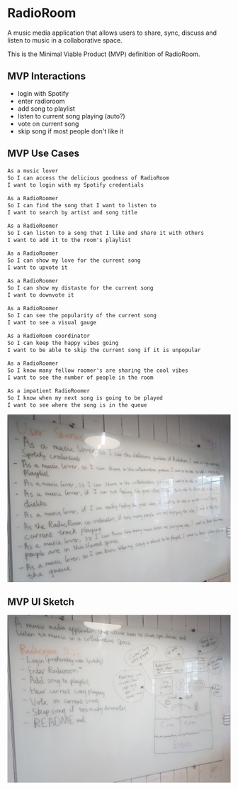 # RadioRoom

A music media application that allows users to share, sync, discuss and listen to music in a collaborative space.

This is the Minimal Viable Product (MVP) definition of RadioRoom.

## MVP Interactions

- login with Spotify
- enter radioroom
- add song to playlist
- listen to current song playing (auto?)
- vote on current song
- skip song if most people don't like it

## MVP Use Cases

```
As a music lover
So I can access the delicious goodness of RadioRoom
I want to login with my Spotify credentials
```

```
As a RadioRoomer
So I can find the song that I want to listen to
I want to search by artist and song title
```

```
As a RadioRoomer
So I can listen to a song that I like and share it with others
I want to add it to the room's playlist
```

```
As a RadioRoomer
So I can show my love for the current song
I want to upvote it
```

```
As a RadioRoomer
So I can show my distaste for the current song
I want to downvote it
```

```
As a RadioRoomer
So I can see the popularity of the current song
I want to see a visual gauge
```

```
As a RadioRoom coordinator
So I can keep the happy vibes going
I want to be able to skip the current song if it is unpopular
```

```
As a RadioRoomer
So I know many fellow roomer's are sharing the cool vibes
I want to see the number of people in the room
```

```
As a impatient RadioRoomer
So I know when my next song is going to be played
I want to see where the song is in the queue
```

![Whiteboard Use Cases](./photos/RadioRoom-Use-Cases.jpg)

## MVP UI Sketch

![Whiteboard UI](./photos/RadioRoom-UI.jpg)
